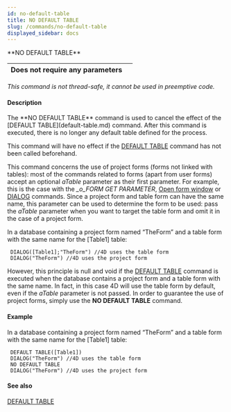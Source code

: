 ```yaml
---
id: no-default-table
title: NO DEFAULT TABLE
slug: /commands/no-default-table
displayed_sidebar: docs
---
```


<!--REF #_command_.NO DEFAULT TABLE.Syntax-->**NO DEFAULT TABLE**<!-- END REF-->
<!--REF #_command_.NO DEFAULT TABLE.Params-->
| Does not require any parameters |  |
| --- | --- |

<!-- END REF-->

*This command is not thread-safe, it cannot be used in preemptive code.*


#### Description 

<!--REF #_command_.NO DEFAULT TABLE.Summary-->The **NO DEFAULT TABLE** command is used to cancel the effect of the [DEFAULT TABLE](default-table.md) command.<!-- END REF--> After this command is executed, there is no longer any default table defined for the process.   
This command will have no effect if the [DEFAULT TABLE](default-table.md) command has not been called beforehand.

This command concerns the use of project forms (forms not linked with tables): most of the commands related to forms (apart from user forms) accept an optional *aTable* parameter as their first parameter. For example, this is the case with the *\_o\_FORM GET PARAMETER*, [Open form window](open-form-window.md) or [DIALOG](dialog.md) commands. Since a project form and table form can have the same name, this parameter can be used to determine the form to be used: pass the *aTable* parameter when you want to target the table form and omit it in the case of a project form.

In a database containing a project form named “TheForm” and a table form with the same name for the \[Table1\] table:

```4d
 DIALOG([Table1];"TheForm") //4D uses the table form
 DIALOG("TheForm") //4D uses the project form
```

However, this principle is null and void if the [DEFAULT TABLE](default-table.md) command is executed when the database contains a project form and a table form with the same name. In fact, in this case 4D will use the table form by default, even if the *aTable* parameter is not passed. In order to guarantee the use of project forms, simply use the **NO DEFAULT TABLE** command. 

#### Example 

In a database containing a project form named “TheForm” and a table form with the same name for the \[Table1\] table: 

```4d
 DEFAULT TABLE([Table1])
 DIALOG("TheForm") //4D uses the table form
 NO DEFAULT TABLE
 DIALOG("TheForm") //4D uses the project form
```

#### See also 

[DEFAULT TABLE](default-table.md)  